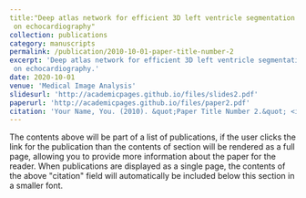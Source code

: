 ```yaml
---
title:"Deep atlas network for efficient 3D left ventricle segmentation
 on echocardiography"
collection: publications
category: manuscripts
permalink: /publication/2010-10-01-paper-title-number-2
excerpt: 'Deep atlas network for efficient 3D left ventricle segmentation
 on echocardiography.'
date: 2020-10-01
venue: 'Medical Image Analysis'
slidesurl: 'http://academicpages.github.io/files/slides2.pdf'
paperurl: 'http://academicpages.github.io/files/paper2.pdf'
citation: 'Your Name, You. (2010). &quot;Paper Title Number 2.&quot; <i>Journal 1</i>. 1(2).'
---
```


The contents above will be part of a list of publications, if the user clicks the link for the publication than the contents of section will be rendered as a full page, allowing you to provide more information about the paper for the reader. When publications are displayed as a single page, the contents of the above "citation" field will automatically be included below this section in a smaller font.
